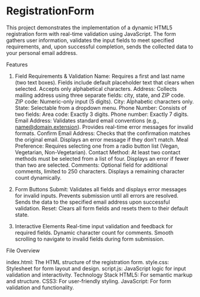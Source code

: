 # RegistrationForm

This project demonstrates the implementation of a dynamic HTML5 registration form with real-time validation using JavaScript. The form gathers user information, validates the input fields to meet specified requirements, and, upon successful completion, sends the collected data to your personal email address.

Features

1. Field Requirements & Validation
Name: Requires a first and last name (two text boxes). Fields include default placeholder text that clears when selected. Accepts only alphabetical characters.
Address: Collects mailing address using three separate fields: city, state, and ZIP code.
ZIP code: Numeric-only input (5 digits).
City: Alphabetic characters only.
State: Selectable from a dropdown menu.
Phone Number: Consists of two fields:
Area code: Exactly 3 digits.
Phone number: Exactly 7 digits.
Email Address:
Validates standard email conventions (e.g., name@domain.extension).
Provides real-time error messages for invalid formats.
Confirm Email Address: Checks that the confirmation matches the original email. Displays an error message if they don’t match.
Meal Preference: Requires selecting one from a radio button list (Vegan, Vegetarian, Non-Vegetarian).
Contact Method: At least two contact methods must be selected from a list of four. Displays an error if fewer than two are selected.
Comments: Optional field for additional comments, limited to 250 characters. Displays a remaining character count dynamically.

2. Form Buttons
Submit: Validates all fields and displays error messages for invalid inputs. Prevents submission until all errors are resolved. Sends the data to the specified email address upon successful validation.
Reset: Clears all form fields and resets them to their default state.
3. Interactive Elements
Real-time input validation and feedback for required fields.
Dynamic character count for comments.
Smooth scrolling to navigate to invalid fields during form submission.

File Overview

index.html: The HTML structure of the registration form.
style.css: Stylesheet for form layout and design.
script.js: JavaScript logic for input validation and interactivity. Technology Stack
HTML5: For semantic markup and structure.
CSS3: For user-friendly styling.
JavaScript: For form validation and functionality.
